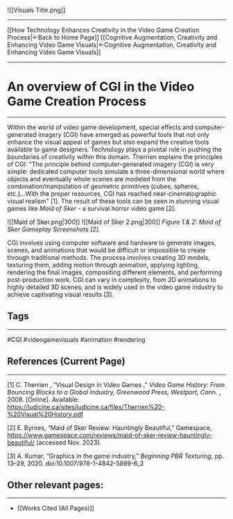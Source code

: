 ![[Visuals Title.png]]
___
[[How Technology Enhances Creativity in the Video Game Creation Process|←Back to Home Page]]
[[Cognitive Augmentation, Creativity and Enhancing Video Game Visuals|←Cognitive Augmentation, Creativity and Enhancing Video Game Visuals]]
____
# An overview of CGI in the Video Game Creation Process
____

Within the world of video game development, special effects and computer-generated imagery (CGI) have emerged as powerful tools that not only enhance the visual appeal of games but also expand the creative tools available to game designers. Technology plays a pivotal role in pushing the boundaries of creativity within this domain. Therrien explains the principles of CGI: "The principle behind computer-generated imagery (CGI) is very simple: dedicated computer tools simulate a three-dimensional world where objects and eventually whole scenes are modeled from the combination/manipulation of geometric primitives (cubes, spheres, etc.)...With the proper resources, CGI has reached near-cinematographic visual realism" [1]. The result of these tools can be seen in stunning visual games like _Maid of Sker_ - a survival horror video game [2].

![[Maid of Sker.png|300]] ![[Maid of Sker 2.png|300]]
_Figure 1 & 2: Maid of Sker Gameplay Screenshots [2]._

CGI involves using computer software and hardware to generate images, scenes, and animations that would be difficult or impossible to create through traditional methods. The process involves creating 3D models, texturing them, adding motion through animation, applying lighting, rendering the final images, compositing different elements, and performing post-production work. CGI can vary in complexity, from 2D animations to highly detailed 3D scenes, and is widely used in the video game industry to achieve captivating visual results [3].
## Tags
_____
#CGI #videogamevisuals #animation #rendering 
## References (Current Page)
____
[1] C. Therrien , “Visual Design in Video Games ,” _Video Game History: From Bouncing Blocks to a Global Industry, Greenwood Press, Westport, Conn._ , 2008. [Online]. Available: https://ludicine.ca/sites/ludicine.ca/files/Therrien%20-%20Visual%20History.pdf

[2] E. Byrnes, “Maid of Sker Review: Hauntingly Beautiful,” Gamespace, https://www.gamespace.com/reviews/maid-of-sker-review-hauntingly-beautiful/ (accessed Nov. 2023).

[3] A. Kumar, “Graphics in the game industry,” _Beginning PBR Texturing_, pp. 13–29, 2020. doi:10.1007/978-1-4842-5899-6_2
## Other relevant pages:
_____
- [[Works Cited (All Pages)]] 